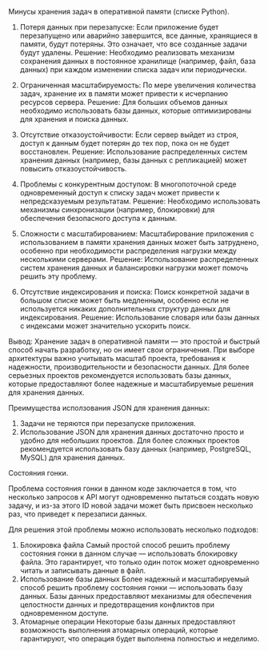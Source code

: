 Минусы хранения задач в оперативной памяти (списке Python).

1. Потеря данных при перезапуске:
Если приложение будет перезапущено или аварийно завершится, все данные, хранящиеся в памяти, будут потеряны. Это означает, что все созданные задачи будут удалены.
Решение: Необходимо реализовать механизм сохранения данных в постоянное хранилище (например, файл, база данных) при каждом изменении списка задач или периодически.

2. Ограниченная масштабируемость:
По мере увеличения количества задач, хранение их в памяти может привести к исчерпанию ресурсов сервера.
Решение: Для больших объемов данных необходимо использовать базы данных, которые оптимизированы для хранения и поиска данных.

3. Отсутствие отказоустойчивости:
Если сервер выйдет из строя, доступ к данным будет потерян до тех пор, пока он не будет восстановлен.
Решение: Использование распределенных систем хранения данных (например, базы данных с репликацией) может повысить отказоустойчивость.

4. Проблемы с конкурентным доступом:
В многопоточной среде одновременный доступ к списку задач может привести к непредсказуемым результатам.
Решение: Необходимо использовать механизмы синхронизации (например, блокировки) для обеспечения безопасного доступа к данным.

5. Сложности с масштабированием:
Масштабирование приложения с использованием в памяти хранения данных может быть затруднено, особенно при необходимости распределения нагрузки между несколькими серверами.
Решение: Использование распределенных систем хранения данных и балансировки нагрузки может помочь решить эту проблему.

6. Отсутствие индексирования и поиска:
Поиск конкретной задачи в большом списке может быть медленным, особенно если не используется никаких дополнительных структур данных для индексирования.
Решение: Использование словаря или базы данных с индексами может значительно ускорить поиск.

Вывод:
Хранение задач в оперативной памяти — это простой и быстрый способ начать разработку, но он имеет свои ограничения. При выборе архитектуры важно учитывать масштаб проекта, требования к надежности, производительности и безопасности данных. Для более серьезных проектов рекомендуется использовать базы данных, которые предоставляют более надежные и масштабируемые решения для хранения данных.


Преимущества исползования JSON для хранения данных:
1. Задачи не теряются при перезапуске приложения.
2. Использование JSON для хранения данных достаточно просто и удобно для небольших проектов. Для более сложных проектов рекомендуется использовать базу данных (например, PostgreSQL, MySQL) для хранения данных.


Состояния гонки.

Проблема состояния гонки в данном коде заключается в том, что несколько запросов к API могут одновременно пытаться создать новую задачу, и из-за этого ID новой задачи может быть присвоен несколько раз, что приведет к перезаписи данных.

Для решения этой проблемы можно использовать несколько подходов:
1. Блокировка файла
Самый простой способ решить проблему состояния гонки в данном случае — использовать блокировку файла. Это гарантирует, что только один поток может одновременно читать и записывать данные в файл.
2. Использование базы данных
Более надежный и масштабируемый способ решить проблему состояния гонки — использовать базу данных. Базы данных предоставляют механизмы для обеспечения целостности данных и предотвращения конфликтов при одновременном доступе.
3. Атомарные операции
Некоторые базы данных предоставляют возможность выполнения атомарных операций, которые гарантируют, что операция будет выполнена полностью и неделимо.
